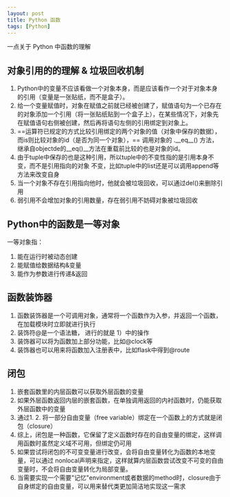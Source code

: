 ```yaml
---
layout: post
title: Python 函数
tags: [Python]
---
```


一点关于 Python 中函数的理解

## 对象引用的的理解 & 垃圾回收机制

1. Python中的变量不应该看做一个对象本身，而是应该看作一个对于对象本身的引用（变量是一张贴纸，而不是盒子）。
2. 给一个变量赋值时，对象在赋值之前就已经被创建了，赋值语句为一个已存在的对象添加一个引用（将一张贴纸贴到一个盒子上），在某些情况下，对象先在赋值语句右侧被创建，然后再将语句左侧的引用绑定到对象上。
3. ==运算符已规定的方式比较引用绑定的两个对象的值（对象中保存的数据），而is则比较对象的id（是否为同一个对象），==  调用对象的 .\_\_eq__() 方法，继承自objectde的\_\_eq()\_\_方法在重载前比较的也是对象的id。
4. 由于tuple中保存的也是这种引用，所以tuple中的不变性指的是引用本身不变，而不是引用指向的对象 不变，比如tuple中的list还是可以调用append等方法来改变自身
5. 当一个对象不存在引用指向他时，他就会被垃圾回收，可以通过del()来删除引用
6. 弱引用不会增加对象的引用数量，存在弱引用不妨碍对象被垃圾回收

## Python中的函数是一等对象

一等对象指：

1. 能在运行时被动态创建
2. 能赋值给数据结构&变量
3. 能作为参数进行传递&返回

## 函数装饰器

1. 函数装饰器是一个可调用对象，通常将一个函数作为入参，并返回一个函数，在加载模块时立即就进行执行
2. 装饰符@是一个语法糖， 进行的就是 1）中的操作
3. 装饰器可以将为函数加上部分功能，比如@clock等
4. 装饰器也可以用来将函数加入注册表中，比如flask中得到@route

## 闭包

1. 嵌套函数里的内层函数可以获取外层函数的变量
2. 如果外层函数返回内层的嵌套函数，在单独调用返回的内衬函数时，仍能获取外层函数中的变量
3. 通过1. 2. 将一部分自由变量（free variable）绑定在一个函数上的方式就是闭包（closure）
4. 综上，闭包是一种函数，它保留了定义函数时存在的自由变量的绑定，这样调用函数时虽然定义域不可用，但绑定仍可用
5. 如果尝试将闭包的不可变变量进行改变，会将自由变量转化为函数的本地变量，可以通过 nonlocal声明来指定，这样就算内层函数尝试改变不可变的自由变量时，不会将自由变量转化为局部变量。
6. 当需要实现一个需要"记忆"environment或者数据的method时，closure由于自身绑定的自由变量，可以用来替代类更加简洁地实现这一需求